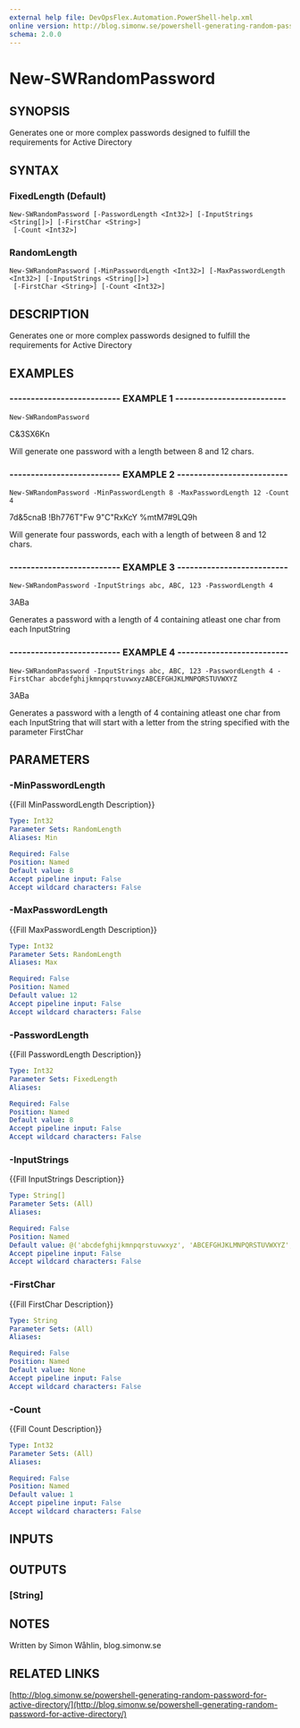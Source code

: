 ```yaml
---
external help file: DevOpsFlex.Automation.PowerShell-help.xml
online version: http://blog.simonw.se/powershell-generating-random-password-for-active-directory/
schema: 2.0.0
---
```


# New-SWRandomPassword

## SYNOPSIS
Generates one or more complex passwords designed to fulfill the requirements for Active Directory

## SYNTAX

### FixedLength (Default)
```
New-SWRandomPassword [-PasswordLength <Int32>] [-InputStrings <String[]>] [-FirstChar <String>]
 [-Count <Int32>]
```

### RandomLength
```
New-SWRandomPassword [-MinPasswordLength <Int32>] [-MaxPasswordLength <Int32>] [-InputStrings <String[]>]
 [-FirstChar <String>] [-Count <Int32>]
```

## DESCRIPTION
Generates one or more complex passwords designed to fulfill the requirements for Active Directory

## EXAMPLES

### -------------------------- EXAMPLE 1 --------------------------
```
New-SWRandomPassword
```

C&3SX6Kn

Will generate one password with a length between 8  and 12 chars.

### -------------------------- EXAMPLE 2 --------------------------
```
New-SWRandomPassword -MinPasswordLength 8 -MaxPasswordLength 12 -Count 4
```

7d&5cnaB
!Bh776T"Fw
9"C"RxKcY
%mtM7#9LQ9h

Will generate four passwords, each with a length of between 8 and 12 chars.

### -------------------------- EXAMPLE 3 --------------------------
```
New-SWRandomPassword -InputStrings abc, ABC, 123 -PasswordLength 4
```

3ABa

Generates a password with a length of 4 containing atleast one char from each InputString

### -------------------------- EXAMPLE 4 --------------------------
```
New-SWRandomPassword -InputStrings abc, ABC, 123 -PasswordLength 4 -FirstChar abcdefghijkmnpqrstuvwxyzABCEFGHJKLMNPQRSTUVWXYZ
```

3ABa

Generates a password with a length of 4 containing atleast one char from each InputString that will start with a letter from 
the string specified with the parameter FirstChar

## PARAMETERS

### -MinPasswordLength
{{Fill MinPasswordLength Description}}

```yaml
Type: Int32
Parameter Sets: RandomLength
Aliases: Min

Required: False
Position: Named
Default value: 8
Accept pipeline input: False
Accept wildcard characters: False
```

### -MaxPasswordLength
{{Fill MaxPasswordLength Description}}

```yaml
Type: Int32
Parameter Sets: RandomLength
Aliases: Max

Required: False
Position: Named
Default value: 12
Accept pipeline input: False
Accept wildcard characters: False
```

### -PasswordLength
{{Fill PasswordLength Description}}

```yaml
Type: Int32
Parameter Sets: FixedLength
Aliases: 

Required: False
Position: Named
Default value: 8
Accept pipeline input: False
Accept wildcard characters: False
```

### -InputStrings
{{Fill InputStrings Description}}

```yaml
Type: String[]
Parameter Sets: (All)
Aliases: 

Required: False
Position: Named
Default value: @('abcdefghijkmnpqrstuvwxyz', 'ABCEFGHJKLMNPQRSTUVWXYZ', '23456789', '!"#%&')
Accept pipeline input: False
Accept wildcard characters: False
```

### -FirstChar
{{Fill FirstChar Description}}

```yaml
Type: String
Parameter Sets: (All)
Aliases: 

Required: False
Position: Named
Default value: None
Accept pipeline input: False
Accept wildcard characters: False
```

### -Count
{{Fill Count Description}}

```yaml
Type: Int32
Parameter Sets: (All)
Aliases: 

Required: False
Position: Named
Default value: 1
Accept pipeline input: False
Accept wildcard characters: False
```

## INPUTS

## OUTPUTS

### [String]

## NOTES
Written by Simon Wåhlin, blog.simonw.se

## RELATED LINKS

[http://blog.simonw.se/powershell-generating-random-password-for-active-directory/](http://blog.simonw.se/powershell-generating-random-password-for-active-directory/)

